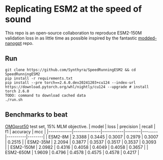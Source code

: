 # Replicating ESM2 at the speed of sound
This repo is an open-source collaboration to reproduce ESM2-150M validation loss in as little time as possible inspired by the fantastic [modded-nanogpt](https://github.com/KellerJordan/modded-nanogpt) repo.

## Run
```
git clone https://github.com/Synthyra/SpeedRunningESM2 && cd SpeedRunningESM2
pip install -r requirements.txt
pip install --pre torch==2.6.0.dev20241203+cu124 --index-url https://download.pytorch.org/whl/nightly/cu124 --upgrade # install torch 2.6.0
TODO: command to download cached data
./run.sh
```

## Benchmarks to beat
[OMGprot50](https://huggingface.co/datasets/Synthyra/omg_prot50) test set, 15% MLM objective.
| model      | loss         | precision | recall |  f1    | accuracy |  mcc   |
|------------|--------------|-----------|--------|--------|----------|--------|
| ESM2-8M    | 2.3388       | 0.3445    | 0.3007 | 0.2979 | 0.3007   | 0.2515 |
| ESM2-35M   | 2.2094       | 0.3877    | 0.3537 | 0.3517 | 0.3537   | 0.3093 |
| ESM2-150M  | 2.0982       | 0.4316    | 0.4058 | 0.4049 | 0.4058   | 0.3657 |
| ESM2-650M  | 1.9609       | 0.4796    | 0.4578 | 0.4575 | 0.4578   | 0.4217 |

